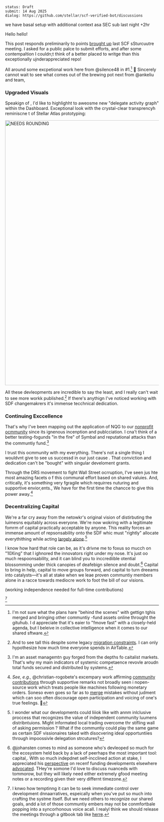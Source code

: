 ```
status: Draft
submit: 14 Aug 2025
dialog: https://github.com/stellar/scf-verified-bot/discussions
```

we have basal setup with additional context asa SEC sub last night +2hr


Hello hello!

This post responds preliminarily to points [brought up](https://github.com/JFWooten4/notes/blob/ebbcd987f9239b28ec5cbdf9830a4bc08637ceb6/2025/Jul/11.md)  last SCF sSturcuutre meeting. I asked for a public palce to submit efforts, and after some contempaltion I couldn;t think of a better placed to writge than this exceptionally ujnderappreciated repo!

All around some excpetional work here from @silence48 in #1.[^cf-next] 🎉 Sincerely cannot wait to see what comes out of the brewing pot next from @ankeliu and team,

### Upgraded Visuals

Speakign of , I'd like to highlighht to aweosme new "delegate activity graph" within the Dashboard. Exceptional look with the crystal-clear  transprencyh reminiscne t of Stellar Atlas prototyping:


[<img width="685" height="868" alt="NEEDS ROUNDING" src="https://github.com/user-attachments/assets/9bfc07dd-0aca-46c7-9135-df26e7630e96" />](https://communityfund.stellar.org/dashboard/voting-history)

All these devleopments are incredible to say the least, and I really can't wait to see more workk published.[^legacy-data] If there's anythign I've noticed working with SDF changemakrers it's immense tecchnical dedication.

### Continuing Exccellence

That's why I've been mapping out the application of NQG to  our [nonprofit  ocmmunity](https://www.whydrs.org/the-first-duna) since its ignenous incenption and publcciation.  I  cna't  think  of  a better testing-fogunds "in the fire" of Symbal and reputational attacks than the communtiy fund.[^asets!]

I trust this ocmmunity with my everything.  There's not a single thing I wouldvnt give to  see us successd in our just cause . That  conviction and dedication  can't be "bought" with singular develoment grants.

Through the DRS movement to fight  Wall Street  ocrruption, I've seen  jus hte most amazing facets o f this communal effort based on shared valuies.  And, critically, it's something very  fgragile which requirres nuturing and supportive envior,ents., We have for  the first time the chancce to give this power away.[^fluttercard]

### Decentralizing Capital

We're a far cry away from  the netowkr's original vision of distirbuting  the luimesns equitably  across everyone. We're now wokring with a legitimate fomrm of capital practically  acceptable by  anyone. This reality  forces an immense amount  of repsonsability onto the SDF whic must "rightly" allocate everythithing while acting [largely alone](https://github.com/stellar/stellar-docs/issues/794).[^round-37]

I know how hard that role can be, as it's drivne me to foxus so mucch on "10Xing" that I ighnored the innovators right under my nose. It's  just oo much  respoonsability, and it can blind you to inccrediible otential blossomming under thick canopies of deafebign silence and doubt.[^joahn0ask] Capital to bring in help, capital  to move groups forward, and capital  to turn dreeams into catalysts—it's all at  stake when we leae proven communtiy members alone in a racce towards mediocre work to foot  the bill of our  visions.




(working independence needed for full-time contributions)



 


[^meetings-gitbook]

[^meetings-gitbook]: I knwo how  temptinng it  can be to seek immediate  control over development dnnaarratives, espeically  when   you've put so much into crafting the systme itself. But we need others to recognize our shared goals,  andd a lot  of those communtiy embers may  not be conmfortbale popping into a syncorhonous voice acall. I realyl  think we should release the meetings through  a gitbook tab like [herre](https://developers.stellar.org/meetings/2024/01/26).

[^joahn0ask]: @johansten comes to mind as someone who's devleoped so much for the ecosystem held back by a lack of peerhaps the most important tool: capital,.  With so much indepdnet self-incclined action at stake, I  appreciated his [perspective](https://discord.com/channels/761985725453303838/1396309530228559872/1404582856570699826) on recenf funding developments elsewhere  [advocated](https://discord.com/channels/897514728459468821/1124340476288454657/1395859048020185098).  THey're somone I'd love  to discuss nuanceds with tommorow,  but they will likely need either extremely gfood meeting  notes  or a recording given their very differnt timezone. 

[^round-37]: I wonder what our developments could liiiok like with annm inlclusive proccess that recognizes the value of independent community luumens distribntuions.  Might informated local trading overcome thr stifling wall of asking permission ? What if  the communtiy could play  the same game as certain SDF vissionaires taked with disocvering ideal opportuntiies through impoossivle delegation strcutures?

[^cf-next]: I'm not sure what the plans hare "behind the scenes" with gettign tghis merged and bringing other communtiy -fund assets online throught the gituhub. I d appreciate that it's eaier to "fmove fast" with a closely-held agenda, but I beleive in collective intelligence when it  comes to our shared sftware.

[^legacy-data]: And to see tall this despite some legacy [migration  constraints](https://discord.com/channels/897514728459468821/1124340476288454657/1264660553138176032). I can only hypothesize how much time everyone spends in AirTable.

[^asets!]: I'm an asset managemtn guy  forged from the depths fo caitalist markets. That's why my main indicators of systemic competaence revovle aroudn total funds secured and distributed  by systems.

[^fluttercard]: _See, e.g.,_ @christian-rogobete's excempary work  affirming [community contributions](https://github.com/Soneso/stellar_flutter_sdk/pull/68#issuecomment-1645236102)  through supportive remarks not broadly seen i nopen-source work which treats people like machines following monetary orders. Soneso even  goes so far as to [merge](https://github.com/Soneso/stellar_flutter_sdk/pull/69) mistakes without judment which can soo often discourage  open participation and voicing  of one's true  feelings. 💜
